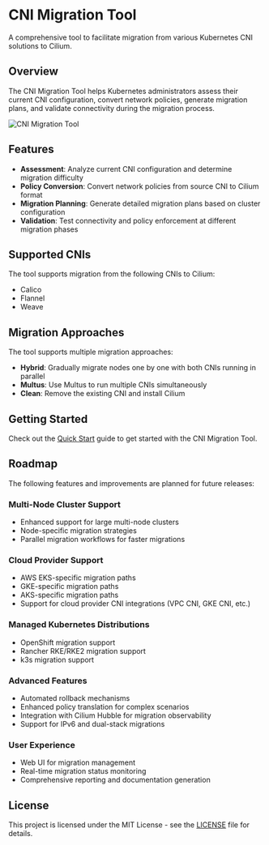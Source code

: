 # CNI Migration Tool

A comprehensive tool to facilitate migration from various Kubernetes CNI solutions to Cilium.

## Overview

The CNI Migration Tool helps Kubernetes administrators assess their current CNI configuration, convert network policies, generate migration plans, and validate connectivity during the migration process.

![CNI Migration Tool](assets/cni-migration-tool.png)

## Features

- **Assessment**: Analyze current CNI configuration and determine migration difficulty
- **Policy Conversion**: Convert network policies from source CNI to Cilium format
- **Migration Planning**: Generate detailed migration plans based on cluster configuration
- **Validation**: Test connectivity and policy enforcement at different migration phases

## Supported CNIs

The tool supports migration from the following CNIs to Cilium:

- Calico
- Flannel
- Weave

## Migration Approaches

The tool supports multiple migration approaches:

- **Hybrid**: Gradually migrate nodes one by one with both CNIs running in parallel
- **Multus**: Use Multus to run multiple CNIs simultaneously
- **Clean**: Remove the existing CNI and install Cilium

## Getting Started

Check out the [Quick Start](getting-started/quick-start.md) guide to get started with the CNI Migration Tool.

## Roadmap

The following features and improvements are planned for future releases:

### Multi-Node Cluster Support
- Enhanced support for large multi-node clusters
- Node-specific migration strategies
- Parallel migration workflows for faster migrations

### Cloud Provider Support
- AWS EKS-specific migration paths
- GKE-specific migration paths
- AKS-specific migration paths
- Support for cloud provider CNI integrations (VPC CNI, GKE CNI, etc.)

### Managed Kubernetes Distributions
- OpenShift migration support
- Rancher RKE/RKE2 migration support
- k3s migration support

### Advanced Features
- Automated rollback mechanisms
- Enhanced policy translation for complex scenarios
- Integration with Cilium Hubble for migration observability
- Support for IPv6 and dual-stack migrations

### User Experience
- Web UI for migration management
- Real-time migration status monitoring
- Comprehensive reporting and documentation generation

## License

This project is licensed under the MIT License - see the [LICENSE](https://github.com/cmcconnell1/k8s-cni-migration-tool/blob/main/LICENSE) file for details.

